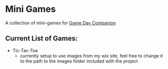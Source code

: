 # Mini Games
A collection of mini-games for [Game Day Companion](https://www.gamedaycompanion.com)

## Current List of Games:
* Tic-Tac-Toe
  * currently setup to use images from my wix site, feel free to change it to the path to the images folder included with the project

